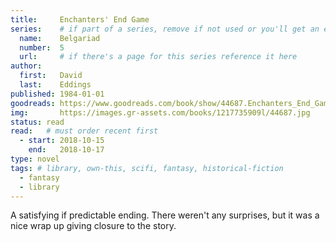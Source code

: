 ```yaml
---
title:     Enchanters' End Game
series:    # if part of a series, remove if not used or you'll get an error
  name:    Belgariad
  number:  5
  url:     # if there's a page for this series reference it here
author: 
  first:   David
  last:    Eddings
published: 1984-01-01 
goodreads: https://www.goodreads.com/book/show/44687.Enchanters_End_Game
img:       https://images.gr-assets.com/books/1217735909l/44687.jpg
status: read
read:   # must order recent first
  - start: 2018-10-15
    end:   2018-10-17
type: novel
tags: # library, own-this, scifi, fantasy, historical-fiction
  - fantasy
  - library
---
```


A satisfying if predictable ending. There weren't any surprises, but it was a nice wrap up giving closure to the story.